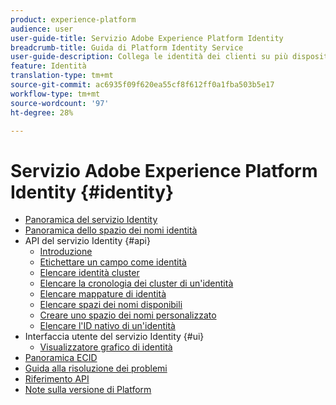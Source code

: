 ```yaml
---
product: experience-platform
audience: user
user-guide-title: Servizio Adobe Experience Platform Identity
breadcrumb-title: Guida di Platform Identity Service
user-guide-description: Collega le identità dei clienti su più dispositivi e sistemi per offrire esperienze digitali personalizzate.
feature: Identità
translation-type: tm+mt
source-git-commit: ac6935f09f620ea55cf8f612ff0a1fba503b5e17
workflow-type: tm+mt
source-wordcount: '97'
ht-degree: 28%

---
```



# Servizio Adobe Experience Platform Identity {#identity}

- [Panoramica del servizio Identity](home.md)
- [Panoramica dello spazio dei nomi identità](namespaces.md)
- API del servizio Identity {#api}
   - [Introduzione](api/getting-started.md)
   - [Etichettare un campo come identità](api/label-identities.md)
   - [Elencare identità cluster](api/list-cluster-identites.md)
   - [Elencare la cronologia dei cluster di un&#39;identità](api/list-cluster-history.md)
   - [Elencare mappature di identità](api/list-identity-mappings.md)
   - [Elencare spazi dei nomi disponibili](api/list-namespaces.md)
   - [Creare uno spazio dei nomi personalizzato](api/create-custom-namespace.md)
   - [Elencare l&#39;ID nativo di un&#39;identità](api/list-native-id.md)
- Interfaccia utente del servizio Identity {#ui}
   - [Visualizzatore grafico di identità](ui/identity-graph-viewer.md)
- [Panoramica ECID](ecid.md)
- [Guida alla risoluzione dei problemi](troubleshooting-guide.md)
- [Riferimento API](https://www.adobe.io/apis/experienceplatform/home/api-reference.html#!acpdr/swagger-specs/id-service-api.yaml)
- [Note sulla versione di Platform](https://www.adobe.com/go/platform-release-notes-en)
